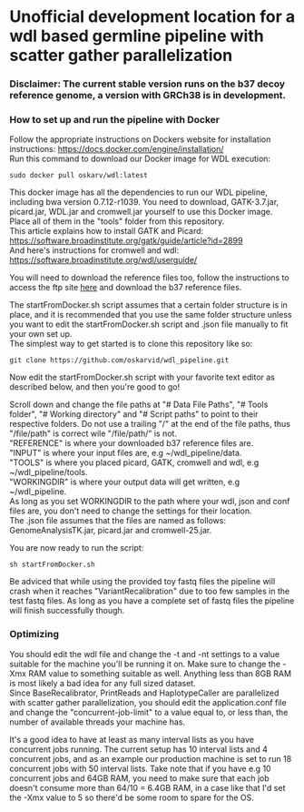 # Unofficial development location for a wdl based germline pipeline with scatter gather parallelization

### Disclaimer: The current stable version runs on the b37 decoy reference genome, a version with GRCh38 is in development.

### How to set up and run the pipeline with Docker  
Follow the appropriate instructions on Dockers website for installation instructions: https://docs.docker.com/engine/installation/  
Run this command to download our Docker image for WDL execution:  
```
sudo docker pull oskarv/wdl:latest
```
This docker image has all the dependencies to run our WDL pipeline, including bwa version 0.7.12-r1039. You need to download, GATK-3.7.jar, picard.jar, WDL.jar and cromwell.jar yourself to use this Docker image. Place all of them in the "tools" folder from this repository.  
This article explains how to install GATK and Picard: https://software.broadinstitute.org/gatk/guide/article?id=2899  
And here's instructions for cromwell and wdl: https://software.broadinstitute.org/wdl/userguide/  

You will need to download the reference files too, follow the instructions to access the ftp site [here](https://software.broadinstitute.org/gatk/download/bundle) and download the b37 reference files.

The startFromDocker.sh script assumes that a certain folder structure is in place, and it is recommended that you use the same folder structure unless you want to edit the startFromDocker.sh script and .json file manually to fit your own set up.  
The simplest way to get started is to clone this repository like so:
```
git clone https://github.com/oskarvid/wdl_pipeline.git
```
Now edit the startFromDocker.sh script with your favorite text editor as described below, and then you're good to go!  

Scroll down and change the file paths at "# Data File Paths", "# Tools folder", "# Working directory" and "# Script paths" to point to their respective folders. Do not use a trailing "/" at the end of the file paths, thus "/file/path" is correct wile "/file/path/" is not.  
"REFERENCE" is where your downloaded b37 reference files are.  
"INPUT" is where your input files are, e.g ~/wdl_pipeline/data.  
"TOOLS" is where you placed picard, GATK, cromwell and wdl, e.g ~/wdl_pipeline/tools.  
"WORKINGDIR" is where your output data will get written, e.g ~/wdl_pipeline.  
As long as you set WORKINGDIR to the path where your wdl, json and conf files are, you don't need to change the settings for their location.  
The .json file assumes that the files are named as follows: GenomeAnalysisTK.jar, picard.jar and cromwell-25.jar.  

You are now ready to run the script:  
```
sh startFromDocker.sh
```
Be adviced that while using the provided toy fastq files the pipeline will crash when it reaches "VariantRecalibration" due to too few samples in the test fastq files. As long as you have a complete set of fastq files the pipeline will finish successfully though.  

### Optimizing  
You should edit the wdl file and change the -t and -nt settings to a value suitable for the machine you'll be running it on. Make sure to change the -Xmx RAM value to something suitable as well. Anything less than 8GB RAM is most likely a bad idea for any full sized dataset.  
Since BaseRecalibrator, PrintReads and HaplotypeCaller are parallelized with scatter gather parallelization, you should edit the application.conf file and change the "concurrent-job-limit" to a value equal to, or less than, the number of available threads your machine has. 

It's a good idea to have at least as many interval lists as you have concurrent jobs running. The current setup has 10 interval lists and 4 concurrent jobs, and as an example our production machine is set to run 18 concurrent jobs with 50 interval lists. Take note that if you have e.g 10 concurrent jobs and 64GB RAM, you need to make sure that each job doesn't consume more than 64/10 = 6.4GB RAM, in a case like that I'd set the -Xmx value to 5 so there'd be some room to spare for the OS. 